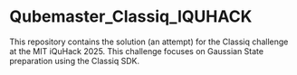 # Qubemaster_Classiq_IQUHACK
This repository contains the solution (an attempt) for the Classiq challenge at the MIT iQuHack 2025. This challenge focuses on Gaussian State preparation using the Classiq SDK.
